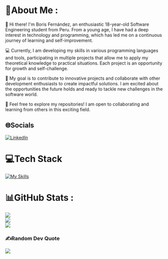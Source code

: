 # 💫About Me :
👋 Hi there! I'm Boris Fernández, an enthusiastic 18-year-old Software Engineering student from Peru. From a young age, I have had a deep interest in technology and programming, which has led me on a continuous journey of learning and self-improvement.

💻 Currently, I am developing my skills in various programming languages and tools, participating in multiple projects that allow me to apply my theoretical knowledge to practical situations. Each project is an opportunity for growth and self-challenge.

🚀 My goal is to contribute to innovative projects and collaborate with other development enthusiasts to create impactful solutions. I am excited about the opportunities the future holds and ready to tackle new challenges in the software world.

🔗 Feel free to explore my repositories! I am open to collaborating and learning from others in this exciting field.

## 🌐Socials
[![LinkedIn](https://img.shields.io/badge/LinkedIn-%230077B5.svg?logo=linkedin&logoColor=white)](https://linkedin.com/in/boris-fernandez-cabrera-0723572a7)

# 💻Tech Stack
[![My Skills](https://skillicons.dev/icons?i=java,spring,js,html,css,python,github,git)](https://skillicons.dev)
# 📊GitHub Stats :
![](https://github-readme-stats.vercel.app/api?username=boris-fernandez&theme=radical&hide_border=false&include_all_commits=false&count_private=true)<br/>
![](https://github-readme-streak-stats.herokuapp.com/?user=boris-fernandez&theme=radical&hide_border=false)<br/>
![](https://github-readme-stats.vercel.app/api/top-langs/?username=boris-fernandez&theme=radical&hide_border=false&include_all_commits=false&count_private=true&layout=compact)

### ✍️Random Dev Quote
![](https://quotes-github-readme.vercel.app/api?type=horizontal&theme=radical)

